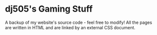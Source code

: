 # dj505's Gaming Stuff
A backup of my website's source code - feel free to modify!
All the pages are written in HTML and are linked by an external CSS document.
